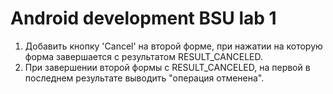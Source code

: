 # Android development BSU lab 1

1. Добавить кнопку 'Cancel' на второй форме, при нажатии на которую форма завершается с результатом RESULT_CANCELED. 
2. При завершении второй формы с RESULT_CANCELED, на первой в последнем результате выводить "операция отменена".
